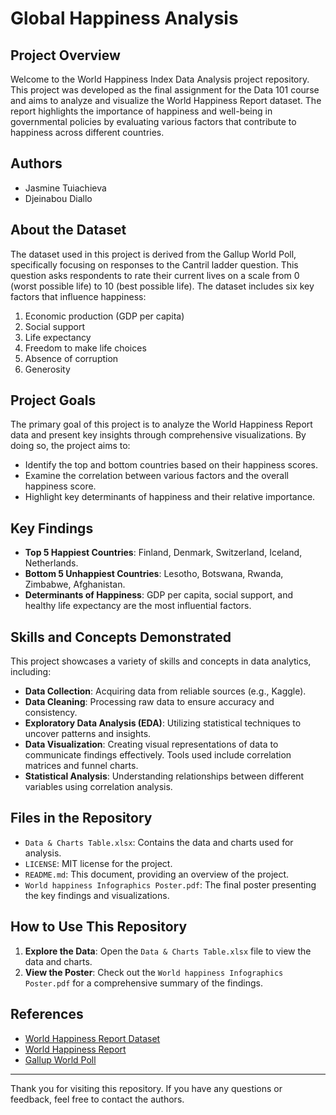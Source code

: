 # Global Happiness Analysis

## Project Overview
Welcome to the World Happiness Index Data Analysis project repository. This project was developed as the final assignment for the Data 101 course and aims to analyze and visualize the World Happiness Report dataset. The report highlights the importance of happiness and well-being in governmental policies by evaluating various factors that contribute to happiness across different countries.

## Authors
- Jasmine Tuiachieva
- Djeinabou Diallo

## About the Dataset
The dataset used in this project is derived from the Gallup World Poll, specifically focusing on responses to the Cantril ladder question. This question asks respondents to rate their current lives on a scale from 0 (worst possible life) to 10 (best possible life). The dataset includes six key factors that influence happiness:
1. Economic production (GDP per capita)
2. Social support
3. Life expectancy
4. Freedom to make life choices
5. Absence of corruption
6. Generosity

## Project Goals
The primary goal of this project is to analyze the World Happiness Report data and present key insights through comprehensive visualizations. By doing so, the project aims to:
- Identify the top and bottom countries based on their happiness scores.
- Examine the correlation between various factors and the overall happiness score.
- Highlight key determinants of happiness and their relative importance.

## Key Findings
- **Top 5 Happiest Countries**: Finland, Denmark, Switzerland, Iceland, Netherlands.
- **Bottom 5 Unhappiest Countries**: Lesotho, Botswana, Rwanda, Zimbabwe, Afghanistan.
- **Determinants of Happiness**: GDP per capita, social support, and healthy life expectancy are the most influential factors.

## Skills and Concepts Demonstrated
This project showcases a variety of skills and concepts in data analytics, including:
- **Data Collection**: Acquiring data from reliable sources (e.g., Kaggle).
- **Data Cleaning**: Processing raw data to ensure accuracy and consistency.
- **Exploratory Data Analysis (EDA)**: Utilizing statistical techniques to uncover patterns and insights.
- **Data Visualization**: Creating visual representations of data to communicate findings effectively. Tools used include correlation matrices and funnel charts.
- **Statistical Analysis**: Understanding relationships between different variables using correlation analysis.

## Files in the Repository
- `Data & Charts Table.xlsx`: Contains the data and charts used for analysis.
- `LICENSE`: MIT license for the project.
- `README.md`: This document, providing an overview of the project.
- `World happiness Infographics Poster.pdf`: The final poster presenting the key findings and visualizations.

## How to Use This Repository
1. **Explore the Data**: Open the `Data & Charts Table.xlsx` file to view the data and charts.
2. **View the Poster**: Check out the `World happiness Infographics Poster.pdf` for a comprehensive summary of the findings.

## References
- [World Happiness Report Dataset](https://www.kaggle.com/datasets/unsdsn/world-happiness?resource=download)
- [World Happiness Report](https://worldhappiness.report/)
- [Gallup World Poll](https://news.gallup.com/topic/world-poll.aspx)

---

Thank you for visiting this repository. If you have any questions or feedback, feel free to contact the authors.

